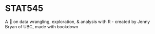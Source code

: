 # STAT545
A 📖 on data wrangling, exploration, &amp; analysis with R - created by Jenny Bryan of UBC, made with bookdown
